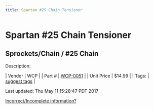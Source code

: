 ```yaml
---
title: Spartan #25 Chain Tensioner
---
```


# Spartan #25 Chain Tensioner
## Sprockets/Chain / #25 Chain
Description: 	 

| Vendor | WCP | 
| Part # | [WCP-0051](http://www.wcproducts.net/WCP-0051) | 
| Unit Price | $14.99 | 
| Tags: | [suggest tags](https://docs.google.com/forms/d/e/1FAIpQLSeWyY8v3RgOty-MyWmh9U0iivNYN_molChYyS-0U-o-kOAv_g/viewform) | 

Last updated: Thu May 11 15:28:47 PDT 2017

 [Incorrect/Incomplete information?](https://docs.google.com/forms/d/e/1FAIpQLSeWyY8v3RgOty-MyWmh9U0iivNYN_molChYyS-0U-o-kOAv_g/viewform)